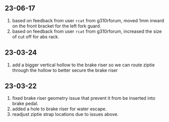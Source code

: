 ## 23-06-17

1. based on feedback from user `rcat` from g310rforum, moved 1mm inward on the front bracket for the left fork guard.
2. based on feedback from user `rcat` from g310rforum, increased the size of cut off for abs rack.

## 23-03-24

1. add a bigger vertical hollow to the brake riser so we can route ziptie through the hollow to better secure the brake riser

## 23-03-22

1. fixed brake riser geometry issue that prevent it from be inserted into brake pedal.
2. added a hole to brake riser for water escape.
3. readjust ziptie strap locations due to issues above.